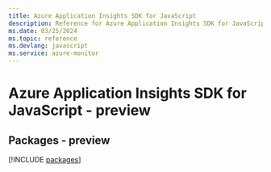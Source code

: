 ```yaml
---
title: Azure Application Insights SDK for JavaScript
description: Reference for Azure Application Insights SDK for JavaScript
ms.date: 03/25/2024
ms.topic: reference
ms.devlang: javascript
ms.service: azure-monitor
---
```

# Azure Application Insights SDK for JavaScript - preview
## Packages - preview
[!INCLUDE [packages](application-insights-index.md)]